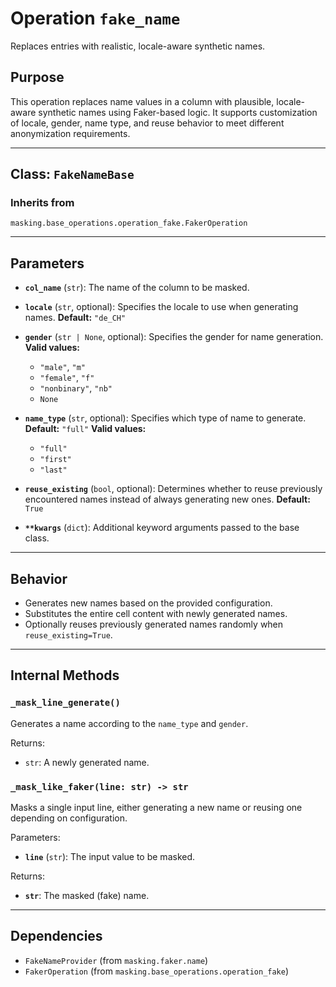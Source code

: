 # Operation `fake_name`

Replaces entries with realistic, locale-aware synthetic names.

## Purpose

This operation replaces name values in a column with plausible, locale-aware synthetic names using Faker-based logic. It supports customization of locale, gender, name type, and reuse behavior to meet different anonymization requirements.

---

## Class: `FakeNameBase`

### Inherits from
`masking.base_operations.operation_fake.FakerOperation`

---

## Parameters

- **`col_name`** (`str`):
  The name of the column to be masked.

- **`locale`** (`str`, optional):
  Specifies the locale to use when generating names.
  **Default:** `"de_CH"`

- **`gender`** (`str | None`, optional):
  Specifies the gender for name generation.
  **Valid values:**
    - `"male"`, `"m"`
    - `"female"`, `"f"`
    - `"nonbinary"`, `"nb"`
    - `None`

- **`name_type`** (`str`, optional):
  Specifies which type of name to generate.
  **Default:** `"full"`
  **Valid values:**
    - `"full"`
    - `"first"`
    - `"last"`

- **`reuse_existing`** (`bool`, optional):
  Determines whether to reuse previously encountered names instead of always generating new ones.
  **Default:** `True`

- **`**kwargs`** (`dict`):
  Additional keyword arguments passed to the base class.

---

## Behavior

- Generates new names based on the provided configuration.
- Substitutes the entire cell content with newly generated names.
- Optionally reuses previously generated names randomly when `reuse_existing=True`.

---

## Internal Methods

### `_mask_line_generate()`

Generates a name according to the `name_type` and `gender`.

Returns:
- `str`: A newly generated name.

### `_mask_like_faker(line: str) -> str`

Masks a single input line, either generating a new name or reusing one depending on configuration.

Parameters:
- **`line`** (`str`): The input value to be masked.

Returns:
- **`str`**: The masked (fake) name.

---

## Dependencies

- `FakeNameProvider` (from `masking.faker.name`)
- `FakerOperation` (from `masking.base_operations.operation_fake`)
